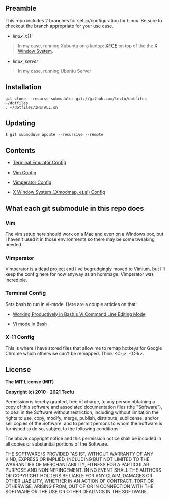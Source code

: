 ## Preamble

This repo includes 2 branches for setup/configuration for Linux. Be sure to checkout the branch appropriate for your use case.

- *linux_x11* 
> In my case, running Xubuntu on a laptop: [XFCE](https://en.wikipedia.org/wiki/Xfce) on top of the the [X Window System](https://en.wikipedia.org/wiki/X_Window_System).

- *linux_server* 
> In my case, running Ubuntu Server


## Installation

```
git clone --recurse-submodules git://github.com/tecfu/dotfiles ~/dotfiles
. ~/dotfiles/INSTALL.sh
```

## Updating

```
$ git submodule update --recursive --remote
```

## Contents

- [Terminal Emulator Config](https://github.com/tecfu/.terminal/tree/server)  

- [Vim Config](https://github.com/tecfu/.vim/tree/server)  

- [Vimperator Config](https://github.com/tecfu/.vimperator/tree/master)  

- [X Window System (.Xmodmap, et.al) Config](https://github.com/tecfu/x11-config/tree/master)

## What each git submodule in this repo does


### Vim

The vim setup here should work on a Mac and even on a Windows box, but I haven't used it in those environments so there may be some tweaking needed. 


### Vimperator

Vimperator is a dead project and I've begrudgingly moved to Vimium, but I'll keep the config here for now anyway as an hommage. Vimperator was incredible.


### Terminal Config

Sets bash to run in vi-mode. Here are a couple articles on that:

- [Working Productively in Bash's Vi Command Line Editing Mode](http://www.catonmat.net/blog/bash-vi-editing-mode-cheat-sheet)

- [Vi mode in Bash](https://sanctum.geek.nz/arabesque/vi-mode-in-bash)


### X-11 Config

This is where I have stored files that allow me to remap hotkeys for Google Chrome which otherwise can't be remapped. Think \<C-j\>, \<C-k\>.


## License

**The MIT License (MIT)**

**Copyright (c) 2010 - 2021 Tecfu**

Permission is hereby granted, free of charge, to any person obtaining a copy of this software and associated documentation files (the "Software"), to deal in the Software without restriction, including without limitation the rights to use, copy, modify, merge, publish, distribute, sublicense, and/or sell copies of the Software, and to permit persons to whom the Software is furnished to do so, subject to the following conditions:

The above copyright notice and this permission notice shall be included in all copies or substantial portions of the Software.

THE SOFTWARE IS PROVIDED "AS IS", WITHOUT WARRANTY OF ANY KIND, EXPRESS OR IMPLIED, INCLUDING BUT NOT LIMITED TO THE WARRANTIES OF MERCHANTABILITY, FITNESS FOR A PARTICULAR PURPOSE AND NONINFRINGEMENT. IN NO EVENT SHALL THE AUTHORS OR COPYRIGHT HOLDERS BE LIABLE FOR ANY CLAIM, DAMAGES OR OTHER LIABILITY, WHETHER IN AN ACTION OF CONTRACT, TORT OR OTHERWISE, ARISING FROM, OUT OF OR IN CONNECTION WITH THE SOFTWARE OR THE USE OR OTHER DEALINGS IN THE SOFTWARE.
